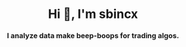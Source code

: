 <h1 align="center">Hi 👋, I'm sbincx</h1>
<h3 align="center">I analyze data make beep-boops for trading algos.</h3>


